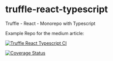 # truffle-react-typescript
Truffle - React  - Monorepo with Typescript

Example Repo for the medium article:


[![Truffle React Typescript CI](https://github.com/mseemann/truffle-react-typescript/actions/workflows/node.js.yml/badge.svg)](https://github.com/mseemann/truffle-react-typescript/actions/workflows/node.js.yml)


[![Coverage Status](https://coveralls.io/repos/github/mseemann/truffle-react-typescript/badge.svg?branch=main)](https://coveralls.io/github/mseemann/truffle-react-typescript?branch=main)